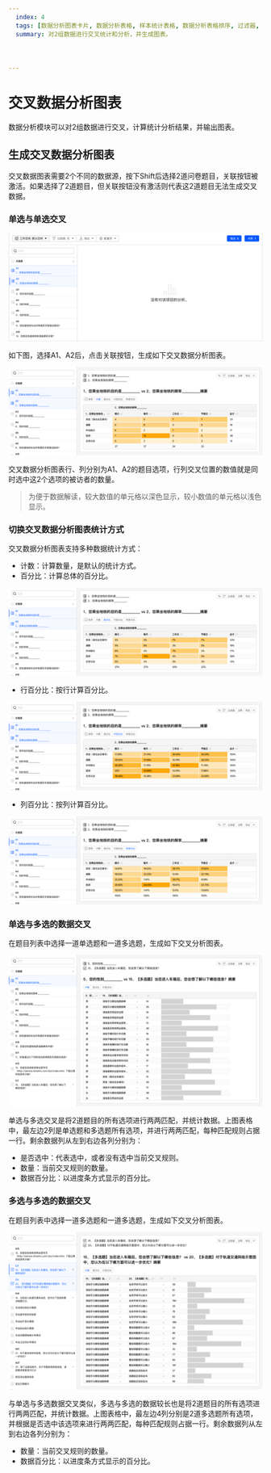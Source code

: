 ```yaml
---
  index: 4
  tags: [数据分析图表卡片, 数据分析表格, 样本统计表格, 数据分析表格排序, 过滤器, 数据筛选, 添加注释, 导出数据分析图表, 生成数据分析图表, 数据分析图表]
  summary: 对2组数据进行交叉统计和分析，并生成图表。



---
```


# 交叉数据分析图表

数据分析模块可以对2组数据进行交叉，计算统计分析结果，并输出图表。

## 生成交叉数据分析图表

交叉数据图表需要2个不同的数据源，按下Shift后选择2道问卷题目，关联按钮被激活。如果选择了2道题目，但关联按钮没有激活则代表这2道题目无法生成交叉数据。

### 单选与单选交叉

<img src='./assets/03dataAnalysisChartCross/dataBuildCrossTable.png'>

如下图，选择A1、A2后，点击关联按钮，生成如下交叉数据分析图表。

<img src='./assets/03dataAnalysisChartCross/dataChartCrossCount.png'>

交叉数据分析图表行、列分别为A1、A2的题目选项，行列交叉位置的数值就是同时选中这2个选项的被访者的数量。

> 为便于数据解读，较大数值的单元格以深色显示，较小数值的单元格以浅色显示。

### 切换交叉数据分析图表统计方式

交叉数据分析图表支持多种数据统计方式：

+ 计数：计算数量，是默认的统计方式。
+ 百分比：计算总体的百分比。
  
<img src='./assets/03dataAnalysisChartCross/dataChartCrossPercent.png'>
  
+ 行百分比：按行计算百分比。
  
<img src='./assets/03dataAnalysisChartCross/dataChartCrossPercent_Row.png'>

+ 列百分比：按列计算百分比。
  
<img src='./assets/03dataAnalysisChartCross/dataChartCrossPercent_Col.png'>
  
### 单选与多选的数据交叉

在题目列表中选择一道单选题和一道多选题，生成如下交叉分析图表。

<img src='./assets/03dataAnalysisChartCross/dataChartCrossCount_1.png'>

单选与多选交叉是将2道题目的所有选项进行两两匹配，并统计数据。上图表格中，最左边2列是单选题和多选题所有选项，并进行两两匹配，每种匹配规则占据一行。剩余数据列从左到右边各列分别为：

+ 是否选中：代表选中，或者没有选中当前交叉规则。
+ 数量：当前交叉规则的数量。
+ 数据百分比：以进度条方式显示的百分比。

### 多选与多选的数据交叉

在题目列表中选择一道多选题和一道多选题，生成如下交叉分析图表。

<img src='./assets/03dataAnalysisChartCross/dataChartCrossMultichoiceVSMultichoice.png'>

与单选与多选数据交叉类似，多选与多选的数据较长也是将2道题目的所有选项进行两两匹配，并统计数据。上图表格中，最左边4列分别是2道多选题所有选项，并根据是否选中该选项来进行两两匹配，每种匹配规则占据一行。剩余数据列从左到右边各列分别为：

+ 数量：当前交叉规则的数量。
+ 数据百分比：以进度条方式显示的百分比。